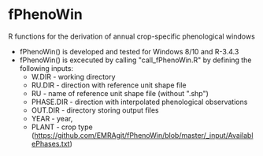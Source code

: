 # fPhenoWin
R functions for the derivation of annual crop-specific phenological windows
* fPhenoWin() is developed and tested for Windows 8/10 and R-3.4.3
* fPhenoWin() is excecuted by calling "call_fPhenoWin.R" by defining the following inputs:
  * W.DIR - working directory
  * RU.DIR - direction with reference unit shape file
  * RU - name of reference unit shape file (without ".shp")
  * PHASE.DIR - direction with interpolated phenological observations
  * OUT.DIR - directory storing output files
  * YEAR - year,
  * PLANT - crop type (https://github.com/EMRAgit/fPhenoWin/blob/master/_input/AvailablePhases.txt)
